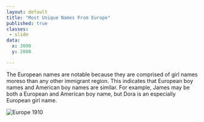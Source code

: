 ```yaml
---
layout: default
title: "Most Unique Names From Europe"
published: true
classes:
 - slide
data:
  x: 3000
  y: 2000

---
```


The European names are notable because they are comprised of girl names moreso than any other immigrant region. This indicates that European boy names and American boy names are similar. For example, James may be both a European and American boy name, but Dora is an especially European girl name.


![Europe 1910](https://ulyssesinvictus.github.io/cs109-project/assets/Names_Europe_1910.png)
